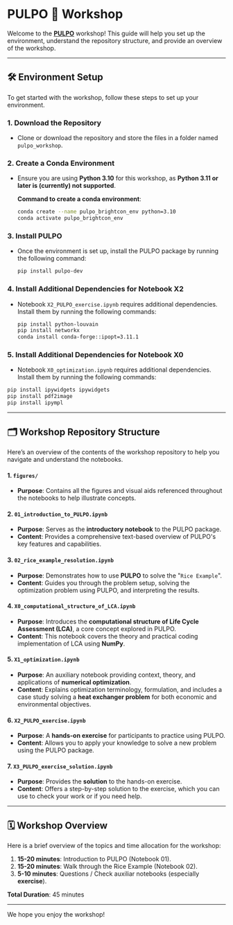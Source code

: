 # PULPO 🐙 Workshop

Welcome to the **[PULPO](https://github.com/flechtenberg/pulpo)** workshop! This guide will help you set up the environment, understand the repository structure, and provide an overview of the workshop.

---
## 🛠️ Environment Setup

To get started with the workshop, follow these steps to set up your environment.

### 1. Download the Repository
- Clone or download the repository and store the files in a folder named `pulpo_workshop`.

### 2. Create a Conda Environment
- Ensure you are using **Python 3.10** for this workshop, as **Python 3.11 or later is (currently) not supported**.
  
  **Command to create a conda environment**:
  ```bash
  conda create --name pulpo_brightcon_env python=3.10
  conda activate pulpo_brightcon_env
  ```

### 3. Install PULPO
- Once the environment is set up, install the PULPO package by running the following command:
  
  ```bash
  pip install pulpo-dev
  ```

### 4. Install Additional Dependencies for Notebook X2
- Notebook `X2_PULPO_exercise.ipynb` requires additional dependencies. Install them by running the following commands:
  
  ```bash
  pip install python-louvain
  pip install networkx
  conda install conda-forge::ipopt=3.11.1
  ```

### 5. Install Additional Dependencies for Notebook X0
- Notebook `X0_optimization.ipynb` requires additional dependencies. Install them by running the following commands:
```bash
pip install ipywidgets ipywidgets
pip install pdf2image
pip install ipympl
```
---

## 🗂️ Workshop Repository Structure

Here’s an overview of the contents of the workshop repository to help you navigate and understand the notebooks.

#### 1. `figures/`
- **Purpose**: Contains all the figures and visual aids referenced throughout the notebooks to help illustrate concepts.

#### 2. `01_introduction_to_PULPO.ipynb`
- **Purpose**: Serves as the **introductory notebook** to the PULPO package.
- **Content**: Provides a comprehensive text-based overview of PULPO's key features and capabilities.

#### 3. `02_rice_example_resolution.ipynb`
- **Purpose**: Demonstrates how to use **PULPO** to solve the "``Rice Example``".
- **Content**: Guides you through the problem setup, solving the optimization problem using PULPO, and interpreting the results.

#### 4. `X0_computational_structure_of_LCA.ipynb`
- **Purpose**: Introduces the **computational structure of Life Cycle Assessment (LCA)**, a core concept explored in PULPO.
- **Content**: This notebook covers the theory and practical coding implementation of LCA using **NumPy**.

#### 5. `X1_optimization.ipynb`
- **Purpose**: An auxiliary notebook providing context, theory, and applications of **numerical optimization**.
- **Content**: Explains optimization terminology, formulation, and includes a case study solving a **heat exchanger problem** for both economic and environmental objectives.

#### 6. `X2_PULPO_exercise.ipynb`
- **Purpose**: A **hands-on exercise** for participants to practice using PULPO.
- **Content**: Allows you to apply your knowledge to solve a new problem using the PULPO package.

#### 7. `X3_PULPO_exercise_solution.ipynb`
- **Purpose**: Provides the **solution** to the hands-on exercise.
- **Content**: Offers a step-by-step solution to the exercise, which you can use to check your work or if you need help.

---
## 🗓️ Workshop Overview

Here is a brief overview of the topics and time allocation for the workshop:

1. **15-20 minutes**: Introduction to PULPO (Notebook 01).
2. **15-20 minutes**: Walk through the Rice Example (Notebook 02).
3. **5-10 minutes**: Questions / Check auxiliar notebooks (especially **exercise**).


**Total Duration**: 45 minutes

---

We hope you enjoy the workshop!
